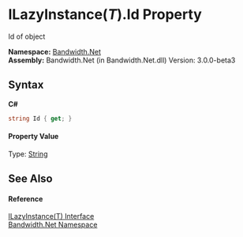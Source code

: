 ﻿# ILazyInstance(*T*).Id Property 
 

Id of object

**Namespace:**&nbsp;<a href ="N_Bandwidth_Net.md">Bandwidth.Net</a><br />**Assembly:**&nbsp;Bandwidth.Net (in Bandwidth.Net.dll) Version: 3.0.0-beta3

## Syntax

**C#**<br />
``` C#
string Id { get; }
```


#### Property Value
Type: <a href="http://msdn2.microsoft.com/en-us/library/s1wwdcbf" target="_blank">String</a>

## See Also


#### Reference
<a href ="T_Bandwidth_Net_ILazyInstance_1.md">ILazyInstance(T) Interface</a><br /><a href ="N_Bandwidth_Net.md">Bandwidth.Net Namespace</a><br />